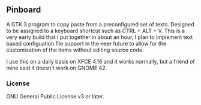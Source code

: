 ## Pinboard

A GTK 3 program to copy paste from a preconfigured set of texts. Designed to be assigned to a keyboard shortcut such as CTRL + ALT + V. This is a very early build that I put together in about an hour, I plan to implement text based configuation file support in the ~~near~~ future to allow for the customization of the items without editing source code.

I use this on a daily basis on XFCE 4.16 and it works normally, but a friend of mine said it doesn't work on GNOME 42.

### License

GNU General Public License v3 or later.